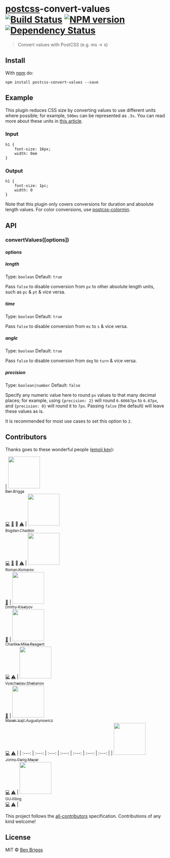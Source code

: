 <h1 id="postcsspostcss-convert-values-%21build-statusci-%21npm-versionnpm-%21dependency-statusdeps"><a href="https://github.com/postcss/postcss">postcss</a>-convert-values <a href="https://travis-ci.org/ben-eb/postcss-convert-values"><img src="https://travis-ci.org/ben-eb/postcss-convert-values.svg?branch=master" alt="Build Status" /></a> <a href="http://badge.fury.io/js/postcss-convert-values"><img src="https://badge.fury.io/js/postcss-convert-values.svg" alt="NPM version" /></a> <a href="https://gemnasium.com/ben-eb/postcss-convert-values"><img src="https://gemnasium.com/ben-eb/postcss-convert-values.svg" alt="Dependency Status" /></a></h1>

<blockquote>
  <p>Convert values with PostCSS (e.g. ms -> s)</p>
</blockquote>

<h2 id="install">Install</h2>

<p>With <a href="https://npmjs.org/package/postcss-convert-values">npm</a> do:</p>

<pre><code>npm install postcss-convert-values --save
</code></pre>

<h2 id="example">Example</h2>

<p>This plugin reduces CSS size by converting values to use different units
where possible; for example, <code>500ms</code> can be represented as <code>.5s</code>. You can
read more about these units in <a href="https://css-tricks.com/the-lengths-of-css/">this article</a>.</p>

<h3 id="input">Input</h3>

<pre><code class="css">h1 {
    font-size: 16px;
    width: 0em
}
</code></pre>

<h3 id="output">Output</h3>

<pre><code class="css">h1 {
    font-size: 1pc;
    width: 0
}
</code></pre>

<p>Note that this plugin only covers conversions for duration and absolute length
values. For color conversions, use <a href="https://github.com/ben-eb/postcss-colormin">postcss-colormin</a>.</p>

<h2 id="api">API</h2>

<h3 id="convertvaluesoptions">convertValues([options])</h3>

<h4 id="options">options</h4>

<h5 id="length">length</h5>

<p>Type: <code>boolean</code>
Default: <code>true</code></p>

<p>Pass <code>false</code> to disable conversion from <code>px</code> to other absolute length units,
such as <code>pc</code> &amp; <code>pt</code> &amp; vice versa.</p>

<h5 id="time">time</h5>

<p>Type: <code>boolean</code>
Default: <code>true</code></p>

<p>Pass <code>false</code> to disable conversion from <code>ms</code> to <code>s</code> &amp; vice versa.</p>

<h5 id="angle">angle</h5>

<p>Type: <code>boolean</code>
Default: <code>true</code></p>

<p>Pass <code>false</code> to disable conversion from <code>deg</code> to <code>turn</code> &amp; vice versa.</p>

<h5 id="precision">precision</h5>

<p>Type: <code>boolean|number</code>
Default: <code>false</code></p>

<p>Specify any numeric value here to round <code>px</code> values to that many decimal places;
for example, using <code>{precision: 2}</code> will round <code>6.66667px</code> to <code>6.67px</code>, and
<code>{precision: 0}</code> will round it to <code>7px</code>. Passing <code>false</code> (the default) will
leave these values as is.</p>

<p>It is recommended for most use cases to set this option to <code>2</code>.</p>

<h2 id="contributors">Contributors</h2>

<p>Thanks goes to these wonderful people (<a href="https://github.com/kentcdodds/all-contributors#emoji-key">emoji key</a>):</p>

<p><!-- ALL-CONTRIBUTORS-LIST:START - Do not remove or modify this section -->
| <a href="http://beneb.info"><img src="https://avatars.githubusercontent.com/u/1282980?v=3" width="100px;"/><br /><sub>Ben Briggs</sub></a><br /><a href="https://github.com/ben-eb/postcss-convert-values/commits?author=ben-eb">💻</a> <a href="https://github.com/ben-eb/postcss-convert-values/commits?author=ben-eb">📖</a> 👀 <a href="https://github.com/ben-eb/postcss-convert-values/commits?author=ben-eb">⚠️</a> | <a href="https://github.com/TrySound"><img src="https://avatars.githubusercontent.com/u/5635476?v=3" width="100px;"/><br /><sub>Bogdan Chadkin</sub></a><br /><a href="https://github.com/ben-eb/postcss-convert-values/commits?author=TrySound">💻</a> <a href="https://github.com/ben-eb/postcss-convert-values/commits?author=TrySound">📖</a> 👀 <a href="https://github.com/ben-eb/postcss-convert-values/commits?author=TrySound">⚠️</a> | <a href="http://kizu.ru/en/"><img src="https://avatars.githubusercontent.com/u/177485?v=3" width="100px;"/><br /><sub>Roman Komarov</sub></a><br /><a href="https://github.com/ben-eb/postcss-convert-values/issues?q=author%3Akizu">🐛</a> | <a href="http://codepen.io/dmitrykiselyov"><img src="https://avatars.githubusercontent.com/u/5103477?v=3" width="100px;"/><br /><sub>Dmitry Kiselyov</sub></a><br /><a href="https://github.com/ben-eb/postcss-convert-values/issues?q=author%3Admitrykiselyov">🐛</a> | <a href="http://www.tunnckocore.tk"><img src="https://avatars.githubusercontent.com/u/5038030?v=3" width="100px;"/><br /><sub>Charlike Mike Reagent</sub></a><br /><a href="https://github.com/ben-eb/postcss-convert-values/commits?author=tunnckoCore">💻</a> <a href="https://github.com/ben-eb/postcss-convert-values/commits?author=tunnckoCore">⚠️</a> | <a href="https://github.com/Termina1"><img src="https://avatars.githubusercontent.com/u/815848?v=3" width="100px;"/><br /><sub>Vyacheslav Shebanov</sub></a><br /><a href="https://github.com/ben-eb/postcss-convert-values/commits?author=Termina1">📖</a> | <a href="http://twitter.com/saji_"><img src="https://avatars.githubusercontent.com/u/192323?v=3" width="100px;"/><br /><sub>Marek ‘saji’ Augustynowicz</sub></a><br /><a href="https://github.com/ben-eb/postcss-convert-values/commits?author=marek-saji">💻</a> <a href="https://github.com/ben-eb/postcss-convert-values/commits?author=marek-saji">⚠️</a> |
| :---: | :---: | :---: | :---: | :---: | :---: | :---: |
| <a href="www.oddbird.net"><img src="https://avatars.githubusercontent.com/u/552316?v=3" width="100px;"/><br /><sub>Jonny Gerig Meyer</sub></a><br /><a href="https://github.com/ben-eb/postcss-convert-values/commits?author=jgerigmeyer">💻</a> <a href="https://github.com/ben-eb/postcss-convert-values/commits?author=jgerigmeyer">⚠️</a> | <a href="http://lync.in/"><img src="https://avatars.githubusercontent.com/u/1726061?v=3" width="100px;"/><br /><sub>GU Yiling</sub></a><br /><a href="https://github.com/ben-eb/postcss-convert-values/commits?author=Justineo">💻</a> <a href="https://github.com/ben-eb/postcss-convert-values/commits?author=Justineo">⚠️</a> |
<!-- ALL-CONTRIBUTORS-LIST:END --></p>

<p>This project follows the <a href="https://github.com/kentcdodds/all-contributors">all-contributors</a> specification. Contributions of
any kind welcome!</p>

<h2 id="license">License</h2>

<p>MIT © <a href="http://beneb.info">Ben Briggs</a></p>
